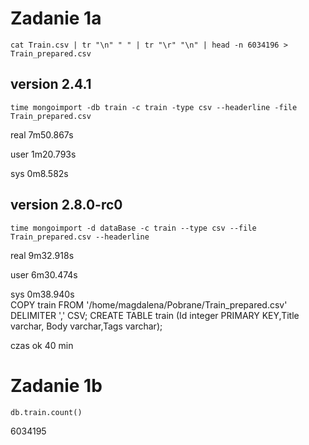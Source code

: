 
# Zadanie 1a

```
cat Train.csv | tr "\n" " " | tr "\r" "\n" | head -n 6034196 > Train_prepared.csv
```
## version 2.4.1
```
time mongoimport -db train -c train -type csv --headerline -file Train_prepared.csv
```
real	7m50.867s  

user	1m20.793s  

sys	0m8.582s  
## version 2.8.0-rc0

```
time mongoimport -d dataBase -c train --type csv --file Train_prepared.csv --headerline
```
real	9m32.918s  

user	6m30.474s  

sys	0m38.940s  
COPY train FROM '/home/magdalena/Pobrane/Train_prepared.csv' DELIMITER ',' CSV;
 CREATE TABLE train (Id integer PRIMARY KEY,Title varchar, Body varchar,Tags varchar);

czas ok 40 min
# Zadanie 1b
```
db.train.count()
```
6034195
